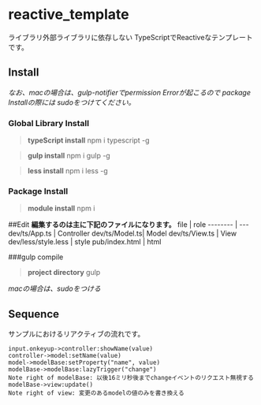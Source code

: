 # reactive_template
ライブラリ外部ライブラリに依存しない
TypeScriptでReactiveなテンプレートです。


## Install
*なお、macの場合は、gulp-notifierでpermission Errorが起こるので*
*package Installの際には sudoをつけてください。*

### Global Library Install
>**typeScript install**
>npm i typescript -g

>**gulp install**
>npm i gulp -g

>**less install**
>npm i less -g

### Package Install
>**module install**
>npm i


##Edit
**編集するのは主に下記のファイルになります。**
file     | role
-------- | ---
dev/ts/App.ts | Controller 
dev/ts/Model.ts| Model
dev/ts/View.ts | View
dev/less/style.less | style
pub/index.html | html

###gulp compile
>**project directory**
>gulp

*macの場合は、sudoをつける*

## Sequence
サンプルにおけるリアクティブの流れです。
```sequence
input.onkeyup->controller:showName(value)
controller->model:setName(value)
model->modelBase:setProperty("name", value)
modelBase->modelBase:lazyTrigger("change")
Note right of modelBase: 以後16ミリ秒後までchangeイベントのリクエスト無視する
modelBase->view:update()
Note right of view: 変更のあるmodelの値のみを書き換える
```
